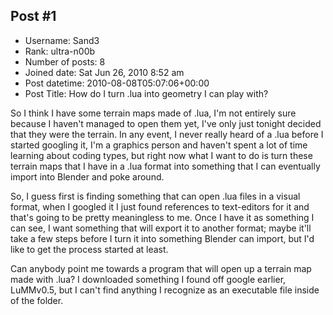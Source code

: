 ## Post #1
- Username: Sand3
- Rank: ultra-n00b
- Number of posts: 8
- Joined date: Sat Jun 26, 2010 8:52 am
- Post datetime: 2010-08-08T05:07:06+00:00
- Post Title: How do I turn .lua into geometry I can play with?

So I think I have some terrain maps made of .lua, I'm not entirely sure because I haven't managed to open them yet, I've only just tonight decided that they were the terrain. In any event, I never really heard of a .lua before I started googling it, I'm a graphics person and haven't spent a lot of time learning about coding types, but right now what I want to do is turn these terrain maps that I have in a .lua format into something that I can eventually import into Blender and poke around.

So, I guess first is finding something that can open .lua files in a visual format, when I googled it I just found references to text-editors for it and that's going to be pretty meaningless to me. Once I have it as something I can see, I want something that will export it to another format; maybe it'll take a few steps before I turn it into something Blender can import, but I'd like to get the process started at least.

Can anybody point me towards a program that will open up a terrain map made with .lua? I downloaded something I found off google earlier, LuMMv0.5, but I can't find anything I recognize as an executable file inside of the folder.
